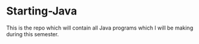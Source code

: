 # Starting-Java
This is the repo which will contain all Java programs which I will be making during this semester.
